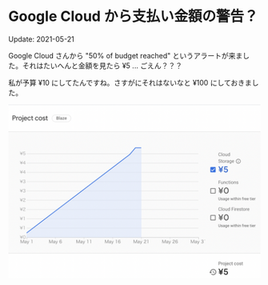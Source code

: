 Google Cloud から支払い金額の警告？
=======

Update: 2021-05-21

Google Cloud さんから "50% of budget reached" というアラートが来ました。それはたいへんと金額を見たら ¥5 ... ごえん？？？

私が予算 ¥10 にしてたんですね。さすがにそれはないなと ¥100 にしておきました。

![](20210521googlecloudbugdetalert.png)
